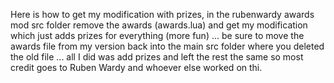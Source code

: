 Here is how to get my modification with prizes, in the rubenwardy awards mod src folder remove the awards (awards.lua) and get my modification which just adds prizes 
for everything (more fun) ... be sure to move the awards file from my version back into the main src folder where you deleted the old file ... all I did was 
add prizes and left the rest the same so most credit goes to Ruben Wardy and whoever else worked on thi.
